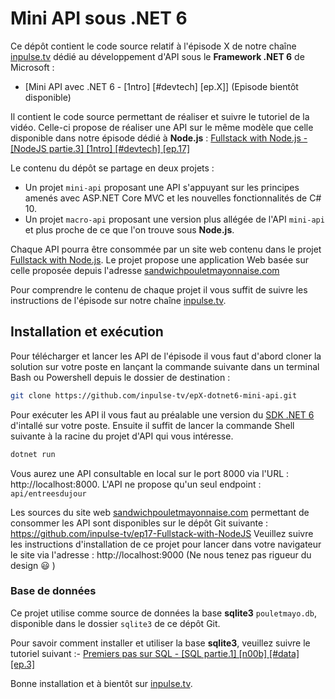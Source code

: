 # Mini API sous .NET 6

Ce dépôt contient le code source relatif à l'épisode X de notre chaîne [inpulse.tv](https://www.inpulse.tv) dédié au développement d'API sous le **Framework .NET 6** de Microsoft :
- [Mini API avec .NET 6 - [1ntro] [#devtech] [ep.X]] (Episode bientôt disponible)

Il contient le code source permettant de réaliser et suivre le tutoriel de la vidéo. Celle-ci propose de réaliser une API sur le même modèle que celle disponible dans notre épisode dédié à **Node.js** : [Fullstack with Node.js  - [NodeJS partie.3]  [1ntro]  [#devtech]  [ep.17]](https://www.youtube.com/watch?v=BJNoyVIdsdw)

Le contenu du dépôt se partage en deux projets :
- Un projet ``mini-api`` proposant une API s'appuyant sur les principes amenés avec ASP.NET Core MVC et les nouvelles fonctionnalités de C# 10.
- Un projet ``macro-api`` proposant une version plus allégée de l'API ``mini-api`` et plus proche de ce que l'on trouve sous **Node.js**.

Chaque API pourra être consommée par un site web contenu dans le projet [Fullstack with Node.js](https://github.com/inpulse-tv/ep17-Fullstack-with-NodeJS). Le projet propose une application Web basée sur celle proposée depuis l'adresse [sandwichpouletmayonnaise.com](https://sandwichpouletmayonnaise.com/)

Pour comprendre le contenu de chaque projet il vous suffit de suivre les instructions de l'épisode sur notre chaîne [inpulse.tv](https://www.inpulse.tv).

## Installation et exécution
Pour télécharger et lancer les API de l'épisode il vous faut d'abord cloner la solution sur votre poste en lançant la commande suivante dans un terminal Bash ou Powershell depuis le dossier de destination :
```bash
git clone https://github.com/inpulse-tv/epX-dotnet6-mini-api.git
```
Pour exécuter les API il vous faut au préalable une version du [SDK .NET 6](https://dotnet.microsoft.com/en-us/download/dotnet/6.0) d'intallé sur votre poste. Ensuite il suffit de lancer la commande Shell suivante à la racine du projet d'API qui vous intéresse.
```bash
dotnet run
```
Vous aurez une API consultable en local sur le port 8000 via l'URL : http://localhost:8000.
L'API ne propose qu'un seul endpoint : ``api/entreesdujour``

Les sources du site web [sandwichpouletmayonnaise.com](https://sandwichpouletmayonnaise.com/) permettant de consommer les API sont disponibles sur le dépôt Git suivante : https://github.com/inpulse-tv/ep17-Fullstack-with-NodeJS
Veuillez suivre les instructions d'installation de ce projet pour lancer dans votre navigateur le site via l'adresse : http://localhost:9000 (Ne nous tenez pas rigueur du design 😃 )

### Base de données
Ce projet utilise comme source de données la base **sqlite3** ``pouletmayo.db``, disponible dans le dossier ``sqlite3`` de ce dépôt Git.

Pour savoir comment installer et utiliser la base **sqlite3**, veuillez suivre le tutoriel suivant :- [Premiers pas sur SQL - [SQL partie.1] [n00b] [#data] [ep.3]](https://www.youtube.com/watch?v=_ALsx-CMyy8)

Bonne installation et à bientôt sur [inpulse.tv](https://www.inpulse.tv).

